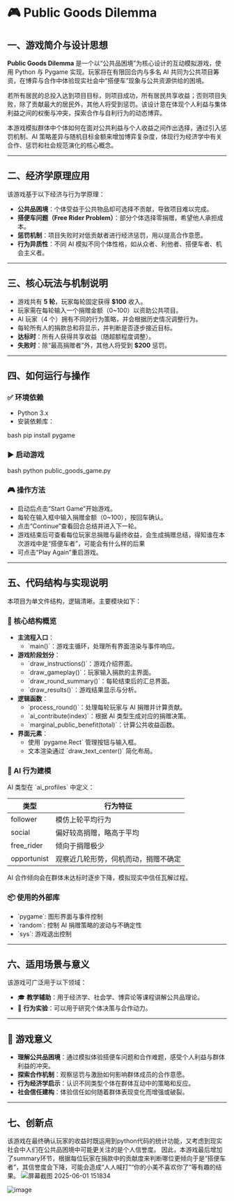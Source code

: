 # 🎮 Public Goods Dilemma

## 一、游戏简介与设计思想

**Public Goods Dilemma** 是一个以“公共品困境”为核心设计的互动模拟游戏，使用 Python 与 Pygame 实现。玩家将在有限回合内与多名 AI 共同为公共项目筹资，在博弈与合作中体验现实社会中“搭便车”现象与公共资源供给的困境。

若所有居民的总投入达到项目目标，则项目成功，所有居民共享收益；否则项目失败，除了贡献最大的居民外，其他人将受到惩罚。该设计意在体现个人利益与集体利益之间的权衡与冲突，探索合作与自利行为的动态博弈。

本游戏模拟群体中个体如何在面对公共利益与个人收益之间作出选择，通过引入惩罚机制、AI 策略差异与随机目标金额来增加博弈复杂度，体现行为经济学中有关合作、惩罚和社会规范演化的核心概念。

---

## 二、经济学原理应用

该游戏基于以下经济与行为学原理：

- **公共品困境**：个体受益于公共物品却可选择不贡献，导致项目难以完成。
- **搭便车问题（Free Rider Problem）**：部分个体选择零捐赠，希望他人承担成本。
- **惩罚机制**：项目失败时对低贡献者进行经济惩罚，用以提高合作意愿。
- **行为异质性**：不同 AI 模拟不同个体性格，如从众者、利他者、搭便车者、机会主义者。

---

## 三、核心玩法与机制说明

- 游戏共有 **5 轮**，玩家每轮固定获得 **$100** 收入。
- 玩家需在每轮输入一个捐赠金额（0~100）以资助公共项目。
- AI 玩家（4 个）拥有不同的行为策略，并会根据历史情况调整行为。
- 每轮所有人的捐款总和将显示，并判断是否逐步接近目标。
- **达标时**：所有人获得共享收益（随超额程度调整）。
- **失败时**：除“最高捐赠者”外，其他人将受到 **$200** 惩罚。

---

## 四、如何运行与操作

### ✅ 环境依赖

- Python 3.x
- 安装依赖库：

bash
pip install pygame


### ▶️ 启动游戏

bash
python public_goods_game.py


### 🎮 操作方法

- 启动后点击“Start Game”开始游戏。
- 每轮在输入框中输入捐赠金额（0~100），按回车确认。
- 点击“Continue”查看回合总结并进入下一轮。
- 游戏结束后可查看每位玩家总捐赠与最终收益，会生成捐赠总结，得知谁在本次游戏中是“搭便车者”，可能会有什么样的后果
- 可点击“Play Again”重启游戏。

---

## 五、代码结构与实现说明

本项目为单文件结构，逻辑清晰。主要模块如下：

### 📁 核心结构概览

- **主流程入口**：
  - \`main()\`：游戏主循环，处理所有界面渲染与事件响应。
- **游戏阶段划分**：
  - \`draw_instructions()\`：游戏介绍界面。
  - \`draw_gameplay()\`：玩家输入捐款的主界面。
  - \`draw_round_summary()\`：每轮结束后的汇总界面。
  - \`draw_results()\`：游戏结果显示与分析。
- **逻辑函数**：
  - \`process_round()\`：处理每轮玩家与 AI 捐赠并计算贡献。
  - \`ai_contribute(index)\`：根据 AI 类型生成对应的捐赠决策。
  - \`marginal_public_benefit(total)\`：计算公共收益函数。
- **界面元素**：
  - 使用 \`pygame.Rect\` 管理按钮与输入框。
  - 文本渲染通过 \`draw_text_center()\` 简化布局。

### 🤖 AI 行为建模

AI 类型在 \`ai_profiles\` 中定义：

| 类型         | 行为特征                                          |
|--------------|---------------------------------------------------|
| follower     | 模仿上轮平均行为                                   |
| social       | 偏好较高捐赠，略高于平均                           |
| free_rider   | 倾向于捐赠极少                                     |
| opportunist  | 观察近几轮形势，伺机而动，捐赠不确定               |

AI 合作倾向会在群体未达标时逐步下降，模拟现实中信任瓦解过程。

### 📦 使用的外部库

- \`pygame\`: 图形界面与事件控制
- \`random\`: 控制 AI 捐赠策略的波动与不确定性
- \`sys\`: 游戏退出控制

---

## 六、适用场景与意义

该游戏可广泛用于以下领域：

- 🎓 **教学辅助**：用于经济学、社会学、博弈论等课程讲解公共品理论。
- 🧪 **行为实验**：可以用于研究个体决策与合作动力。

---


## 🎯 游戏意义

- **理解公共品困境**：通过模拟体验搭便车问题和合作难题，感受个人利益与群体利益的冲突。
- **探索合作机制**：观察惩罚与激励如何影响群体成员的合作意愿。
- **行为经济学启示**：认识不同类型个体在群体互动中的策略和反应。
- **社会信任建构**：体验信任如何随着群体表现变化而增强或破裂。

---

## 七、创新点

该游戏在最终确认玩家的收益时既运用到python代码的统计功能，又考虑到现实社会中人们在公共品困境中可能更关注的是个人信誉度。
因此，本游戏最后增加了summary环节，根据每位玩家在捐款中的贡献度来判断哪位更倾向于是“搭便车者”，其信誉度会下降，可能会造成“人人喊打”“你的小美不喜欢你了”等有趣的结果。
![屏幕截图 2025-06-01 151834](https://github.com/user-attachments/assets/e1233126-0a3f-49bf-b9c0-b50becf1962b)

![image](https://github.com/user-attachments/assets/52c9b926-ad52-43cc-b28a-1529fe4b6425)


